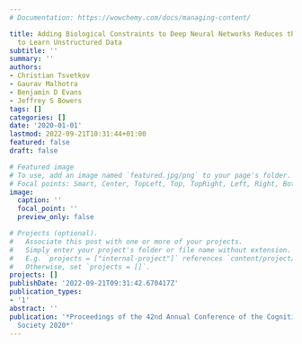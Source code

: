 ```yaml
---
# Documentation: https://wowchemy.com/docs/managing-content/

title: Adding Biological Constraints to Deep Neural Networks Reduces their Capacity
  to Learn Unstructured Data
subtitle: ''
summary: ''
authors:
- Christian Tsvetkov
- Gaurav Malhotra
- Benjamin D Evans
- Jeffrey S Bowers
tags: []
categories: []
date: '2020-01-01'
lastmod: 2022-09-21T10:31:44+01:00
featured: false
draft: false

# Featured image
# To use, add an image named `featured.jpg/png` to your page's folder.
# Focal points: Smart, Center, TopLeft, Top, TopRight, Left, Right, BottomLeft, Bottom, BottomRight.
image:
  caption: ''
  focal_point: ''
  preview_only: false

# Projects (optional).
#   Associate this post with one or more of your projects.
#   Simply enter your project's folder or file name without extension.
#   E.g. `projects = ["internal-project"]` references `content/project/deep-learning/index.md`.
#   Otherwise, set `projects = []`.
projects: []
publishDate: '2022-09-21T09:31:42.670417Z'
publication_types:
- '1'
abstract: ''
publication: '*Proceedings of the 42nd Annual Conference of the Cognitive Science
  Society 2020*'
---
```

